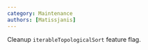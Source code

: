 ```yaml
---
category: Maintenance
authors: [Matissjanis]
---
```


Cleanup `iterableTopologicalSort` feature flag.
